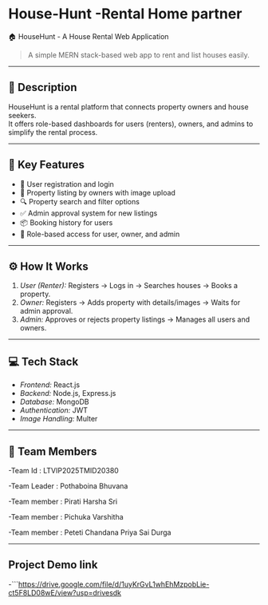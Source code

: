 # House-Hunt -Rental Home partner

 🏠 HouseHunt - A House Rental Web Application

> A simple MERN stack-based web app to rent and list houses easily.

---

## 📌 Description

HouseHunt is a rental platform that connects property owners and house seekers.  
It offers role-based dashboards for users (renters), owners, and admins to simplify the rental process.

---

## 🚀 Key Features

- 👤 User registration and login
- 🏡 Property listing by owners with image upload
- 🔍 Property search and filter options
- ✅ Admin approval system for new listings
- 📦 Booking history for users
- 🔐 Role-based access for user, owner, and admin

---

## ⚙️ How It Works

1. *User (Renter):* Registers → Logs in → Searches houses → Books a property.
2. *Owner:* Registers → Adds property with details/images → Waits for admin approval.
3. *Admin:* Approves or rejects property listings → Manages all users and owners.

---

## 💻 Tech Stack

- *Frontend:* React.js
- *Backend:* Node.js, Express.js
- *Database:* MongoDB
- *Authentication:* JWT
- *Image Handling:* Multer

---

## 👥 Team Members

-Team Id : LTVIP2025TMID20380

-Team Leader : Pothaboina Bhuvana

-Team member : Pirati Harsha Sri

-Team member : Pichuka Varshitha

-Team member : Peteti Chandana Priya Sai Durga
 


---

## Project Demo link
-```https://drive.google.com/file/d/1uyKrGvL1whEhMzpobLie-ct5F8LD08wE/view?usp=drivesdk
